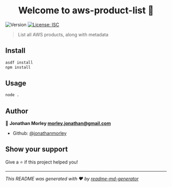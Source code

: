 <h1 align="center">Welcome to aws-product-list 👋</h1>
<p>
  <img alt="Version" src="https://img.shields.io/badge/version-1.0.0-blue.svg?cacheSeconds=2592000" />
  <a href="#" target="_blank">
    <img alt="License: ISC" src="https://img.shields.io/badge/License-ISC-yellow.svg" />
  </a>
</p>

> List all AWS products, along with metadata

## Install

```sh
asdf install
npm install
```

## Usage

```sh
node .
```

## Author

👤 **Jonathan Morley <morley.jonathan@gmail.com>**

* Github: [@jonathanmorley](https://github.com/jonathanmorley)

## Show your support

Give a ⭐️ if this project helped you!

***
_This README was generated with ❤️ by [readme-md-generator](https://github.com/kefranabg/readme-md-generator)_